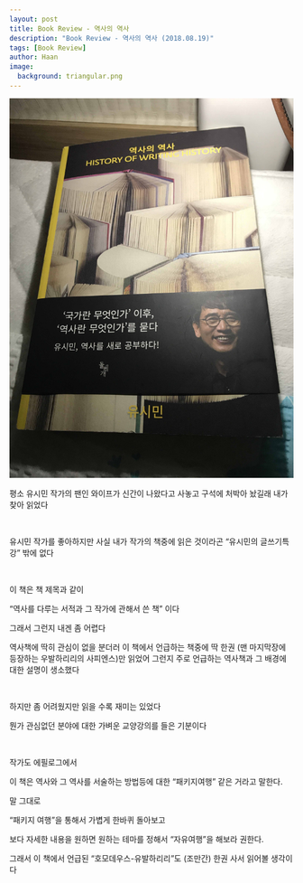 ```yaml
---
layout: post
title: Book Review - 역사의 역사
description: "Book Review - 역사의 역사 (2018.08.19)" 
tags: [Book Review]
author: Haan
image:
  background: triangular.png
---
```

<img src="/assets/img/HistoryofHistory.jpg">
<br/>

<p> 평소 유시민 작가의 팬인 와이프가 신간이 나왔다고 사놓고 구석에 처박아 놨길래 내가 찾아 읽었다</P>
<br/>
<P>유시민 작가를 좋아하지만 사실 내가 작가의 책중에 읽은 것이라곤 “유시민의 글쓰기특강” 밖에 없다</P>
<br/>
<P>이 책은 책 제목과 같이 </P>
<P>“역사를 다루는 서적과 그 작가에 관해서 쓴 책” 이다</P>
<P>그래서 그런지 내겐 좀 어렵다 </P>
<P>역사책에 딱히 관심이 없을 분더러 이 책에서 언급하는 책중에 딱 한권 (맨 마지막장에 등장하는 우발하리리의 사피엔스)만 읽었어 그런지 주로 언급하는 역사책과 그 배경에 대한 설명이 생소했다</P>
<br/>
<P>하지만 좀 어려웠지만 읽을 수록 재미는 있었다</P>
<P>뭔가 관심없던 분야에 대한 가벼운 교양강의를 들은 기분이다 </P>
<br/>
<P>작가도 에필로그에서 </P>
<P>이 책은 역사와 그 역사를 서술하는 방법등에 대한 “패키지여행” 같은 거라고 말한다.</P>
<P>말 그대로 </P>
<P>“패키지 여행”을 통해서 가볍게 한바퀴 돌아보고</P>
<P>보다 자세한 내용을 원하면 원하는 테마를 정해서 “자유여행”을 해보라 권한다.</P>
<P>그래서 이 책에서 언급된 “호모데우스-유발하리리”도 (조만간) 한권 사서 읽어볼 생각이다</P>
